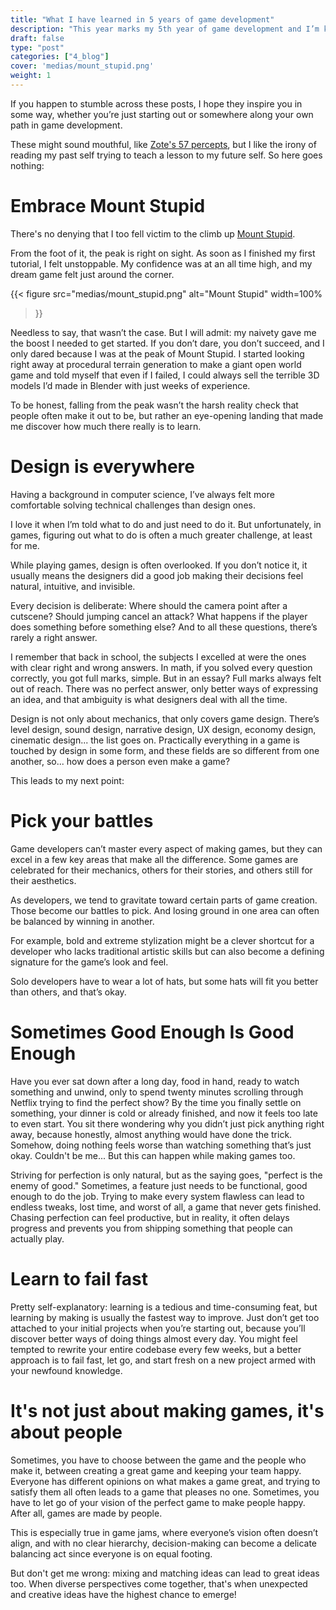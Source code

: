 ```yaml
---
title: "What I have learned in 5 years of game development"
description: "This year marks my 5th year of game development and I’m kicking off a series of blog posts to document my journey. Think of this as a form of public journaling made by and for myself as a way for me to reflect, track my growth, and share my experiences."
draft: false
type: "post"
categories: ["4_blog"]
cover: 'medias/mount_stupid.png'
weight: 1
---
```

If you happen to stumble across these posts, I hope they inspire you in some way, whether you’re just starting out or somewhere along your own path in game development.

These might sound mouthful, like [Zote's 57 percepts](https://www.reddit.com/r/HollowKnight/comments/vfay9v/57_precepts_of_zote_the_challenge/), but I like the irony of reading my past self trying to teach a lesson to my future self. So here goes nothing:
# Embrace Mount Stupid
There's no denying that I too fell victim to the climb up [Mount Stupid](https://en.wikipedia.org/wiki/Dunning%E2%80%93Kruger_effect).

From the foot of it, the peak is right on sight. As soon as I finished my first tutorial, I felt unstoppable. My confidence was at an all time high, and my dream game felt just around the corner.

{{< figure 
src="medias/mount_stupid.png" 
alt="Mount Stupid"
width=100%
>}}


Needless to say, that wasn’t the case. But I will admit: my naivety gave me the boost I needed to get started. If you don’t dare, you don’t succeed, and I only dared because I was at the peak of Mount Stupid.
I started looking right away at procedural terrain generation to make a giant open world game and told myself that even if I failed, I could always sell the terrible 3D models I’d made in Blender with just weeks of experience.

To be honest, falling from the peak wasn’t the harsh reality check that people often make it out to be, but rather an eye-opening landing that made me discover how much there really is to learn.

# Design is everywhere
Having a background in computer science, I’ve always felt more comfortable solving technical challenges than design ones.

I love it when I’m told what to do and just need to do it. But unfortunately, in games, figuring out what to do is often a much greater challenge, at least for me.

While playing games, design is often overlooked. If you don’t notice it, it usually means the designers did a good job making their decisions feel natural, intuitive, and invisible.

Every decision is deliberate: Where should the camera point after a cutscene? Should jumping cancel an attack? What happens if the player does something before something else?
And to all these questions, there’s rarely a right answer.

I remember that back in school, the subjects I excelled at were the ones with clear right and wrong answers. In math, if you solved every question correctly, you got full marks, simple. But in an essay? Full marks always felt out of reach. There was no perfect answer, only better ways of expressing an idea, and that ambiguity is what designers deal with all the time.

Design is not only about mechanics, that only covers game design. There’s level design, sound design, narrative design, UX design, economy design, cinematic design... the list goes on. Practically everything in a game is touched by design in some form, and these fields are so different from one another, so... how does a person even make a game?

This leads to my next point:

# Pick your battles
Game developers can’t master every aspect of making games, but they can excel in a few key areas that make all the difference. Some games are celebrated for their mechanics, others for their stories, and others still for their aesthetics.

As developers, we tend to gravitate toward certain parts of game creation. Those become our battles to pick. And losing ground in one area can often be balanced by winning in another.

For example, bold and extreme stylization might be a clever shortcut for a developer who lacks traditional artistic skills but can also become a defining signature for the game’s look and feel.

Solo developers have to wear a lot of hats, but some hats will fit you better than others, and that’s okay.

# Sometimes Good Enough Is Good Enough
Have you ever sat down after a long day, food in hand, ready to watch something and unwind, only to spend twenty minutes scrolling through Netflix trying to find the perfect show? By the time you finally settle on something, your dinner is cold or already finished, and now it feels too late to even start. You sit there wondering why you didn’t just pick anything right away, because honestly, almost anything would have done the trick. Somehow, doing nothing feels worse than watching something that’s just okay.
Couldn't be me... But this can happen while making games too.

Striving for perfection is only natural, but as the saying goes, "perfect is the enemy of good." Sometimes, a feature just needs to be functional, good enough to do the job. Trying to make every system flawless can lead to endless tweaks, lost time, and worst of all, a game that never gets finished. Chasing perfection can feel productive, but in reality, it often delays progress and prevents you from shipping something that people can actually play.

# Learn to fail fast
Pretty self-explanatory: learning is a tedious and time-consuming feat, but learning by making is usually the fastest way to improve.
Just don’t get too attached to your initial projects when you’re starting out, because you’ll discover better ways of doing things almost every day.
You might feel tempted to rewrite your entire codebase every few weeks, but a better approach is to fail fast, let go, and start fresh on a new project armed with your newfound knowledge.

# It's not just about making games, it's about people
Sometimes, you have to choose between the game and the people who make it, between creating a great game and keeping your team happy. Everyone has different opinions on what makes a game great, and trying to satisfy them all often leads to a game that pleases no one.
Sometimes, you have to let go of your vision of the perfect game to make people happy. After all, games are made by people.

This is especially true in game jams, where everyone’s vision often doesn’t align, and with no clear hierarchy, decision-making can become a delicate balancing act since everyone is on equal footing.

But don't get me wrong: mixing and matching ideas can lead to great ideas too. When diverse perspectives come together, that's when unexpected and creative ideas have the highest chance to emerge!